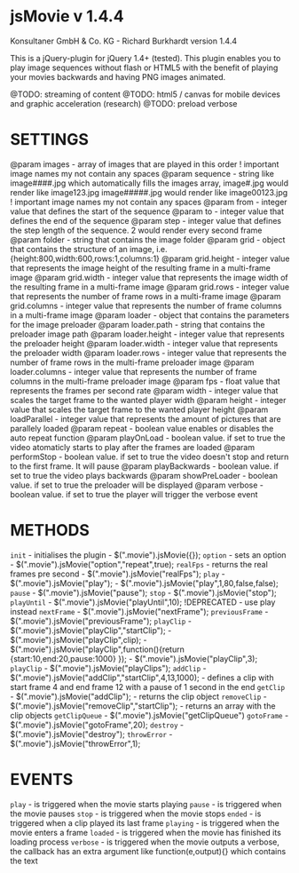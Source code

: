 jsMovie v 1.4.4
=======

Konsultaner GmbH & Co. KG - Richard Burkhardt
version 1.4.4

This is a jQuery-plugin for jQuery 1.4+ (tested). This plugin enables you
to play image sequences without flash or HTML5 with the benefit of playing
your movies backwards and having PNG images animated.

@TODO: streaming of content
@TODO: html5 / canvas for mobile devices and graphic acceleration (research)
@TODO: preload verbose

SETTINGS
===================================================================================================================
@param images		- array of images that are played in this order ! important image names my not contain any spaces
@param sequence		- string like image####.jpg which automatically fills the images array,
			  image#.jpg would render like image123.jpg
			  image#####.jpg would render like image00123.jpg ! important image names my not contain any spaces
@param from		- integer value that defines the start of the sequence
@param to		- integer value that defines the end of the sequence
@param step		- integer value that defines the step length of the sequence. 2 would render every second frame
@param folder		- string that contains the image folder
@param grid		- object that contains the structure of an image, i.e. {height:800,width:600,rows:1,columns:1}
@param grid.height	- integer value that represents the image height of the resulting frame in a multi-frame image
@param grid.width	- integer value that represents the image width of the resulting frame in a multi-frame image
@param grid.rows	- integer value that represents the number of frame rows in a multi-frame image
@param grid.columns	- integer value that represents the number of frame columns in a multi-frame image
@param loader		- object that contains the parameters for the image preloader
@param loader.path	- string that contains the preloader image path
@param loader.height	- integer value that represents the preloader height
@param loader.width	- integer value that represents the preloader width
@param loader.rows	- integer value that represents the number of frame rows in the multi-frame preloader image
@param loader.columns	- integer value that represents the number of frame columns in the multi-frame preloader image
@param fps		- float value that represents the frames per second rate
@param width		- integer value that scales the target frame to the wanted player width
@param height		- integer value that scales the target frame to the wanted player height
@param loadParallel 	- integer value that represents the amount of pictures that are parallely loaded
@param repeat		- boolean value enables or disables the auto repeat function
@param playOnLoad	- boolean value. if set to true the video atomaticly starts to play after the frames are loaded
@param performStop		-	boolean value. if set to true the video doesn't stop and return to the first frame. It will pause
@param playBackwards	- boolean value. if set to true the video plays backwards
@param showPreLoader	- boolean value. if set to true the preloader will be displayed
@param verbose		- boolean value. if set to true the player will trigger the verbose event

METHODS
=====================================================================================================================
`init` 	        - initialises the plugin	- $(".movie").jsMovie({});
`option`	    - sets an option	- $(".movie").jsMovie("option","repeat",true);
`realFps`	    - returns the real frames pre second	- $(".movie").jsMovie("realFps");
`play`	        - $(".movie").jsMovie("play");
                - $(".movie").jsMovie("play",1,80,false,false);
`pause`	        - $(".movie").jsMovie("pause");
`stop`	        - $(".movie").jsMovie("stop");
`playUntil`     - $(".movie").jsMovie("playUntil",10); !DEPRECATED - use play instead
`nextFrame`     - $(".movie").jsMovie("nextFrame");
`previousFrame` - $(".movie").jsMovie("previousFrame");
`playClip`      - $(".movie").jsMovie("playClip","startClip");
                - $(".movie").jsMovie("playClip",clip);
                - $(".movie").jsMovie("playClip",function(){return {start:10,end:20,pause:1000} });
                - $(".movie").jsMovie("playClip",3);
`playClip`      - $(".movie").jsMovie("playClips");
`addClip`       - $(".movie").jsMovie("addClip","startClip",4,13,1000); - defines a clip with start frame 4 and end frame 12 with a pause of 1 second in the end
`getClip`       - $(".movie").jsMovie("addClip"); - returns the clip object
`removeClip`    - $(".movie").jsMovie("removeClip","startClip"); - returns an array with the clip objects
`getClipQueue`  - $(".movie").jsMovie("getClipQueue")
`gotoFrame`     - $(".movie").jsMovie("gotoFrame",20);
`destroy`	    - $(".movie").jsMovie("destroy");
`throwError`    - $(".movie").jsMovie("throwError",1);

EVENTS
=====================================================================================================================
  `play`		- is triggered when the movie starts playing
  `pause`		- is triggered when the movie pauses
  `stop`		- is triggered when the movie stops
  `ended`		- is triggered when a clip played its last frame
  `playing`	    - is triggered when the movie enters a frame
  `loaded`	    - is triggered when the movie has finished its loading process
  `verbose`	    - is triggered when the movie outputs a verbose, the callback has an extra argument like function(e,output){} which contains the text
